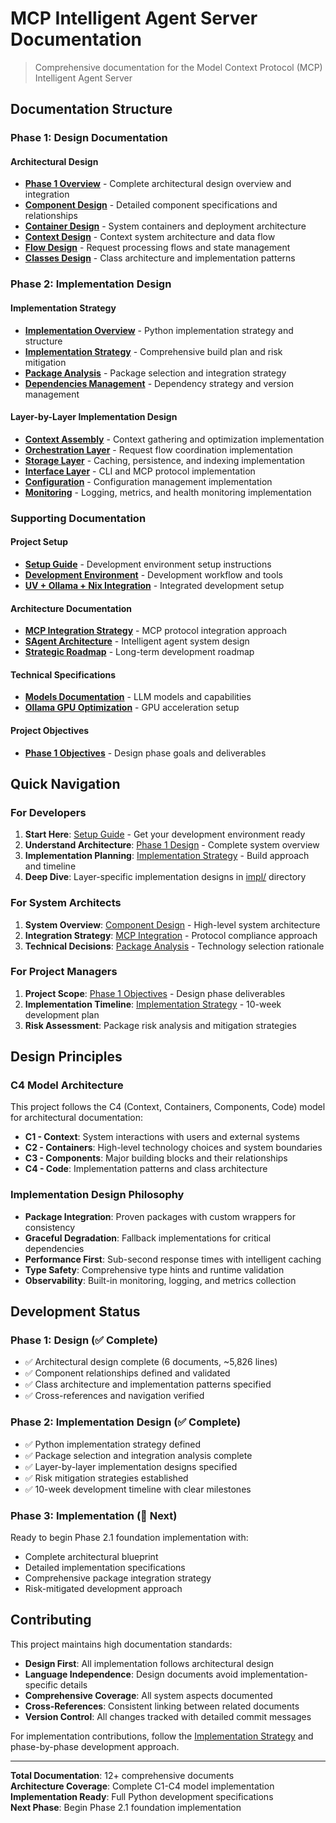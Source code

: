 # MCP Intelligent Agent Server Documentation

> Comprehensive documentation for the Model Context Protocol (MCP) Intelligent Agent Server

## Documentation Structure

### Phase 1: Design Documentation

#### Architectural Design
- **[Phase 1 Overview](design/phase.1.md)** - Complete architectural design overview and integration
- **[Component Design](design/component.phase.1.md)** - Detailed component specifications and relationships  
- **[Container Design](design/container.phase.1.md)** - System containers and deployment architecture
- **[Context Design](design/context.phase.1.md)** - Context system architecture and data flow
- **[Flow Design](design/flow.phase.1.md)** - Request processing flows and state management
- **[Classes Design](design/classes.phase.1.md)** - Class architecture and implementation patterns

### Phase 2: Implementation Design

#### Implementation Strategy
- **[Implementation Overview](impl/README.md)** - Python implementation strategy and structure
- **[Implementation Strategy](impl/impl.strategy.md)** - Comprehensive build plan and risk mitigation
- **[Package Analysis](impl/packages.analysis.md)** - Package selection and integration strategy
- **[Dependencies Management](impl/dependencies.md)** - Dependency strategy and version management

#### Layer-by-Layer Implementation Design
- **[Context Assembly](impl/context.py.md)** - Context gathering and optimization implementation
- **[Orchestration Layer](impl/orchestration.py.md)** - Request flow coordination implementation  
- **[Storage Layer](impl/storage.py.md)** - Caching, persistence, and indexing implementation
- **[Interface Layer](impl/interface.py.md)** - CLI and MCP protocol implementation
- **[Configuration](impl/config.py.md)** - Configuration management implementation
- **[Monitoring](impl/monitoring.py.md)** - Logging, metrics, and health monitoring implementation

### Supporting Documentation

#### Project Setup
- **[Setup Guide](setup/README.md)** - Development environment setup instructions
- **[Development Environment](architecture/development-environment.md)** - Development workflow and tools
- **[UV + Ollama + Nix Integration](setup/uv-ollama-nix-integration.md)** - Integrated development setup

#### Architecture Documentation  
- **[MCP Integration Strategy](architecture/mcp-integration-strategy.md)** - MCP protocol integration approach
- **[SAgent Architecture](architecture/sagent-architecture.md)** - Intelligent agent system design
- **[Strategic Roadmap](architecture/strategic-roadmap.md)** - Long-term development roadmap

#### Technical Specifications
- **[Models Documentation](technical/models.md)** - LLM models and capabilities
- **[Ollama GPU Optimization](technical/ollama-gpu-optimization.md)** - GPU acceleration setup

#### Project Objectives
- **[Phase 1 Objectives](objective/phase.1.md)** - Design phase goals and deliverables

## Quick Navigation

### For Developers
1. **Start Here**: [Setup Guide](setup/README.md) - Get your development environment ready
2. **Understand Architecture**: [Phase 1 Design](design/phase.1.md) - Complete system overview  
3. **Implementation Planning**: [Implementation Strategy](impl/impl.strategy.md) - Build approach and timeline
4. **Deep Dive**: Layer-specific implementation designs in [impl/](impl/) directory

### For System Architects
1. **System Overview**: [Component Design](design/component.phase.1.md) - High-level system architecture
2. **Integration Strategy**: [MCP Integration](architecture/mcp-integration-strategy.md) - Protocol compliance approach
3. **Technical Decisions**: [Package Analysis](impl/packages.analysis.md) - Technology selection rationale

### For Project Managers
1. **Project Scope**: [Phase 1 Objectives](objective/phase.1.md) - Design phase deliverables
2. **Implementation Timeline**: [Implementation Strategy](impl/impl.strategy.md) - 10-week development plan
3. **Risk Assessment**: Package risk analysis and mitigation strategies

## Design Principles

### C4 Model Architecture
This project follows the C4 (Context, Containers, Components, Code) model for architectural documentation:

- **C1 - Context**: System interactions with users and external systems
- **C2 - Containers**: High-level technology choices and system boundaries  
- **C3 - Components**: Major building blocks and their relationships
- **C4 - Code**: Implementation patterns and class architecture

### Implementation Design Philosophy
- **Package Integration**: Proven packages with custom wrappers for consistency
- **Graceful Degradation**: Fallback implementations for critical dependencies
- **Performance First**: Sub-second response times with intelligent caching
- **Type Safety**: Comprehensive type hints and runtime validation
- **Observability**: Built-in monitoring, logging, and metrics collection

## Development Status

### Phase 1: Design (✅ Complete)
- ✅ Architectural design complete (6 documents, ~5,826 lines)
- ✅ Component relationships defined and validated
- ✅ Class architecture and implementation patterns specified
- ✅ Cross-references and navigation verified

### Phase 2: Implementation Design (✅ Complete)
- ✅ Python implementation strategy defined
- ✅ Package selection and integration analysis complete
- ✅ Layer-by-layer implementation designs specified
- ✅ Risk mitigation strategies established
- ✅ 10-week development timeline with clear milestones

### Phase 3: Implementation (🔄 Next)
Ready to begin Phase 2.1 foundation implementation with:
- Complete architectural blueprint
- Detailed implementation specifications  
- Comprehensive package integration strategy
- Risk-mitigated development approach

## Contributing

This project maintains high documentation standards:

- **Design First**: All implementation follows architectural design
- **Language Independence**: Design documents avoid implementation-specific details
- **Comprehensive Coverage**: All system aspects documented
- **Cross-References**: Consistent linking between related documents
- **Version Control**: All changes tracked with detailed commit messages

For implementation contributions, follow the [Implementation Strategy](impl/impl.strategy.md) and phase-by-phase development approach.

---

**Total Documentation**: 12+ comprehensive documents  
**Architecture Coverage**: Complete C1-C4 model implementation  
**Implementation Ready**: Full Python development specifications  
**Next Phase**: Begin Phase 2.1 foundation implementation

